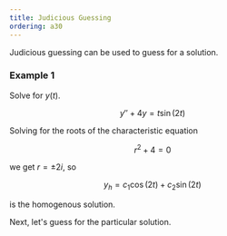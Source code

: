 ```yaml
---
title: Judicious Guessing
ordering: a30
---
```


Judicious guessing can be used to guess for a solution.

### Example 1

Solve for $y(t)$.

$$
y'' + 4y = t\sin(2t)
$$

Solving for the roots of the characteristic equation

$$
r^2 + 4 = 0
$$

we get $r = \pm 2i$, so

$$
y_h = c_1\cos(2t) + c_2\sin(2t)
$$

is the homogenous solution.

Next, let's guess for the particular solution.
